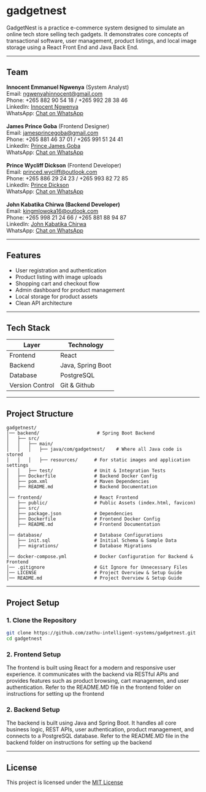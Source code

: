 # gadgetnest
GadgetNest is a practice e-commerce system designed to simulate an online tech store selling tech gadgets. It demonstrates core concepts of transactional software, user management, product listings, and local image storage using a React Front End and Java Back End.

---

## Team

**Innocent Emmanuel Ngwenya** (System Analyst) <br> 
Email: ngwenyahinnocent@gmail.com <br>
Phone: +265 882 90 54 18 / +265 992 28 38 46 <br>
LinkedIn: [Innocent Ngwenya](www.linkedin.com/in/innocent-ngwenya-37873a326) <br>
WhatsApp: [Chat on WhatsApp](https://wa.me/265992283846) <br>
 <br>
**James Prince Goba** (Frontend Designer) <br>
Email: jamesprincegoba@gmail.com <br>
Phone: +265 881 46 37 01 / +265 991 51 24 41 <br>
LinkedIn: [Prince James Goba](www.linkedin.com/in/prince-james-goba-021b95212) <br>
WhatsApp: [Chat on WhatsApp](https://wa.me/265991512441) <br>
 <br>
**Prince Wycliff Dickson** (Frontend Developer) <br>
Email: princed.wycliff@outlook.com <br>
Phone: +265 886 29 24 23 / +265 993 82 72 85 <br>
LinkedIn: [Prince Dickson](www.linkedin.com/in/prince-dickson-906149281) <br>
WhatsApp: [Chat on WhatsApp](https://wa.me/265886292423) <br>
 <br>
**John Kabatika Chirwa (Backend Developer)** <br>
Email: [kingmlowoka16@outlook.com](mailto:kingmlowoka16@outlook.com) <br>
Phone: +265 998 21 24 66 / +265 881 88 94 87 <br>
LinkedIn: [John Kabatika Chirwa](https://linkedin.com/in/king-mlowoka-a7813a320) <br>
WhatsApp: [Chat on WhatsApp](https://wa.me/265881889487) <br>

---

## Features

- User registration and authentication
- Product listing with image uploads
- Shopping cart and checkout flow
- Admin dashboard for product management
- Local storage for product assets
- Clean API architecture

---

## Tech Stack

| Layer            | Technology       |
|------------------|------------------|
| Frontend         | React            |
| Backend          | Java, Spring Boot|
| Database         | PostgreSQL       |
| Version Control  | Git & Github     |

---

## Project Structure

```
gadgetnest/
│── backend/                     # Spring Boot Backend
│   ├── src/
│   │   ├── main/
│   │   │   ├── java/com/gadgetnest/    # Where all Java code is stored
│   │   │   ├── resources/      # For static images and application settings
│   │   ├── test/               # Unit & Integration Tests
│   ├── Dockerfile              # Backend Docker Config
│   ├── pom.xml                 # Maven Dependencies
│   ├── README.md               # Backend Documentation
│
│── frontend/                   # React Frontend
│   ├── public/                 # Public Assets (index.html, favicon)
│   ├── src/
│   ├── package.json            # Dependencies
│   ├── Dockerfile              # Frontend Docker Config
│   ├── README.md               # Frontend Documentation
│
│── database/                   # Database Configurations
│   ├── init.sql                # Initial Schema & Sample Data
│   ├── migrations/             # Database Migrations
│
│── docker-compose.yml          # Docker Configuration for Backend & Frontend
│── .gitignore                  # Git Ignore for Unnecessary Files
│── LICENSE                     # Project Overview & Setup Guide
│── README.md                   # Project Overview & Setup Guide
```
---

## Project Setup

### 1. Clone the Repository

```bash
git clone https://github.com/zathu-intelligent-systems/gadgetnest.git
cd gadgetnest
```

### 2. Frontend Setup

The frontend is built using React for a modern and responsive user experience. it communicates with the backend via RESTful APIs and provides features such as product browsing, cart managemen, and user authentication. Refer to the README.MD file in the frontend folder on instructions for setting up the frontend 

### 2. Backend Setup

The backend is built using Java and Spring Boot. It handles all core business logic, REST APIs, user authentication, product management, and connects to a PostgreSQL database. Refer to the README.MD file in the backend folder on instructions for setting up the backend

---

## License

This project is licensed under the [MIT License](LICENSE)
